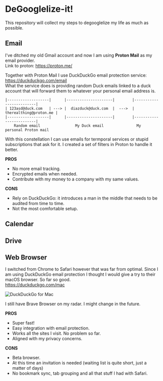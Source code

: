 # DeGooglelize-it!
This repository will collect my steps to degooglelize my life as much as possible.

## Email
I've ditched my old Gmail account and now I am using **Proton Mail** as my email provider.<br>
Link to proton: https://proton.me/

Together with Proton Mail I use DuckDuckGo email protection service: https://duckduckgo.com/email<br>
What the service does is providing random Duck emails linked to a duck account that will forward them to whatever your personal email address is.<br>

```
|-------------------|      |---------------------|        |-------------------------|
| 123asd@duck.com   | ---> |  diazduck@duck.com  |  --->  |  therealthing@proton.me |
|-------------------|      |---------------------|        |-------------------------|
    Random email                My Duck email               My personal Proton mail
```
With this constellation I can use emails for termporal services or stupid subscriptions that ask for it. I created a set of filters in Proton to handle it 
better.

**PROS**
* No more email tracking.
* Encrypted emails when needed.
* Contribute with my money to a company with my same values.

**CONS**
* Rely on DuckDuckGo: it introduces a man in the middle that needs to be audited from time to time.
* Not the most comfortable setup.

## Calendar

## Drive

## Web Browser
I switched from Chrome to Safari however that was far from optimal. Since I am using DuckDuckGo email protection I thought I would give a try to their macOS browser. So far so good.<br>
https://duckduckgo.com/mac

![DuckDuckGo for Mac](https://duckduckgo.com/static-assets/image/mac/screenshot.png)

I still have Brave Browser on my radar. I might change in the future.

**PROS**
* Super fast!
* Easy integration with email protection.
* Works all the sites I visit. No problem so far.
* Aligned with my privacy concerns.

**CONS**
* Beta browser.
* At this time an invitation is needed (waiting list is quite short, just a matter of days)
* No bookmark sync, tab grouping and all that stuff I had with Safari.
